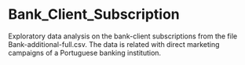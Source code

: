 # Bank_Client_Subscription
Exploratory data analysis on the bank-client subscriptions from the file Bank-additional-full.csv. The data is related with direct marketing campaigns of a Portuguese banking institution. 
